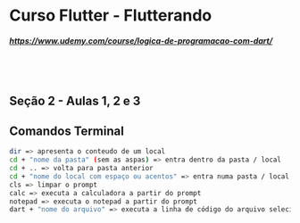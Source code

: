 # Curso Flutter - Flutterando
##### https://www.udemy.com/course/logica-de-programacao-com-dart/


​      
​      
## Seção 2 - Aulas 1, 2 e 3  



## Comandos Terminal 

```sh
dir => apresenta o conteudo de um local
cd + "nome da pasta" (sem as aspas) => entra dentro da pasta / local
cd + .. => volta para pasta anterior
cd + "nome do local com espaço ou acentos" => entra numa pasta / local que contém espaçamentos e/ou acentos
cls => limpar o prompt
calc => executa a calculadora a partir do prompt
notepad => executa o notepad a partir do prompt
dart + "nome do arquivo" => executa a linha de código do arquivo selecionado
```



